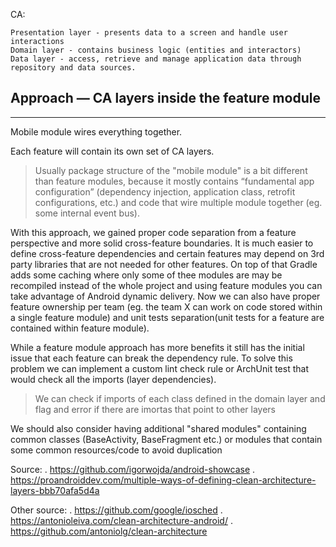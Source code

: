 CA:

    Presentation layer - presents data to a screen and handle user interactions
    Domain layer - contains business logic (entities and interactors)
    Data layer - access, retrieve and manage application data through repository and data sources.


## Approach — CA layers inside the feature module
---------------------------------------------

Mobile module wires everything together.

Each feature will contain its own set of CA layers.

> Usually package structure of the "mobile module" is a bit different than feature modules, because it mostly contains
> “fundamental app configuration” (dependency injection, application class, retrofit configurations, etc.) and
> code that wire multiple module together (eg. some internal event bus).

With this approach, we gained proper code separation from a feature perspective and more solid cross-feature boundaries.
It is much easier to define cross-feature dependencies and certain features may depend on 3rd party libraries
that are not needed for other features. On top of that Gradle adds some caching where only some of thee modules are may be
recompiled instead of the whole project and using feature modules you can take advantage of Android dynamic delivery.
Now we can also have proper feature ownership per team (eg. the team X can work on code stored within a single feature module)
and unit tests separation(unit tests for a feature are contained within feature module).

While a feature module approach has more benefits it still has the initial issue that each feature can break the dependency rule.
To solve this problem we can implement a custom lint check rule or ArchUnit test that would check all the imports (layer dependencies).

> We can check if imports of each class defined in the domain layer and flag and error if there are imortas that point to other layers

We should also consider having additional "shared modules" containing common classes (BaseActivity, BaseFragment etc.)
or modules that contain some common resources/code to avoid duplication


Source:
 . https://github.com/igorwojda/android-showcase
 . https://proandroiddev.com/multiple-ways-of-defining-clean-architecture-layers-bbb70afa5d4a

Other source:
 . https://github.com/google/iosched
 . https://antonioleiva.com/clean-architecture-android/
 . https://github.com/antoniolg/clean-architecture